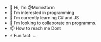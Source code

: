 - 👋 Hi, I’m @Momistorm
- 👀 I’m interested in programming
- 🌱 I’m currently learning C# and JS
- 💞️ I’m looking to collaborate on programms.
- 📫 How to reach me Dont
- ⚡ Fun fact: ...

<!---
Momistorm/Momistorm is a ✨ special ✨ repository because its `README.md` (this file) appears on your GitHub profile.
You can click the Preview link to take a look at your changes.
--->
